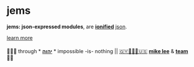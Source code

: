 # jems

**jems: json-expressed modules**, are
[**ionified**](//github.com/ionify/about/blob/public/ions/ion.md#ion)
[json](//json.org).

[learn more](./about/jems.md#jems)

####

🙇🏾‍♂️ through * [**יהוה**](LICENSE.txt#L1) * impossible -is- nothing ||
[🇬🇾👨🏾‍💻🇺🇸](//en.wikipedia.org/wiki/Guyana)
[**mike lee**](//github.com/iskitz) &
[**team**](https://team.ionify.net/)
🤲🏾
